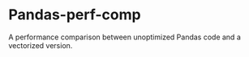 # Pandas-perf-comp
A performance comparison between unoptimized Pandas code and a vectorized version.
